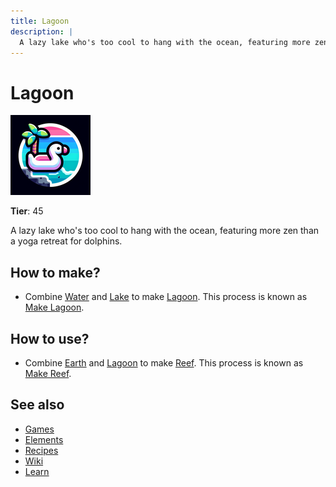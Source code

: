 ```yaml
---
title: Lagoon
description: |
  A lazy lake who's too cool to hang with the ocean, featuring more zen than a yoga retreat for dolphins.
---
```

# Lagoon

![](../images/item.lagoon.png)

**Tier**: 45

A lazy lake who's too cool to hang with the ocean, featuring more zen than a yoga retreat for dolphins.

## How to make?

* Combine [Water](/wiki/elements/water) and [Lake](/wiki/elements/lake) to make [Lagoon](/wiki/elements/lagoon). This process is known as [Make Lagoon](/wiki/recipes/make-lagoon).

## How to use?

* Combine [Earth](/wiki/elements/earth) and [Lagoon](/wiki/elements/lagoon) to make [Reef](/wiki/elements/reef). This process is known as [Make Reef](/wiki/recipes/make-reef).

## See also

* [Games](/wiki/games)
* [Elements](/wiki/elements)
* [Recipes](/wiki/recipes)
* [Wiki](/wiki/index)
* [Learn](/learn/index)